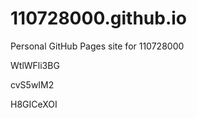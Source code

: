 # 110728000.github.io
Personal GitHub Pages site for 110728000




WtlWFli3BG


cvS5wIM2

H8GICeXOI
